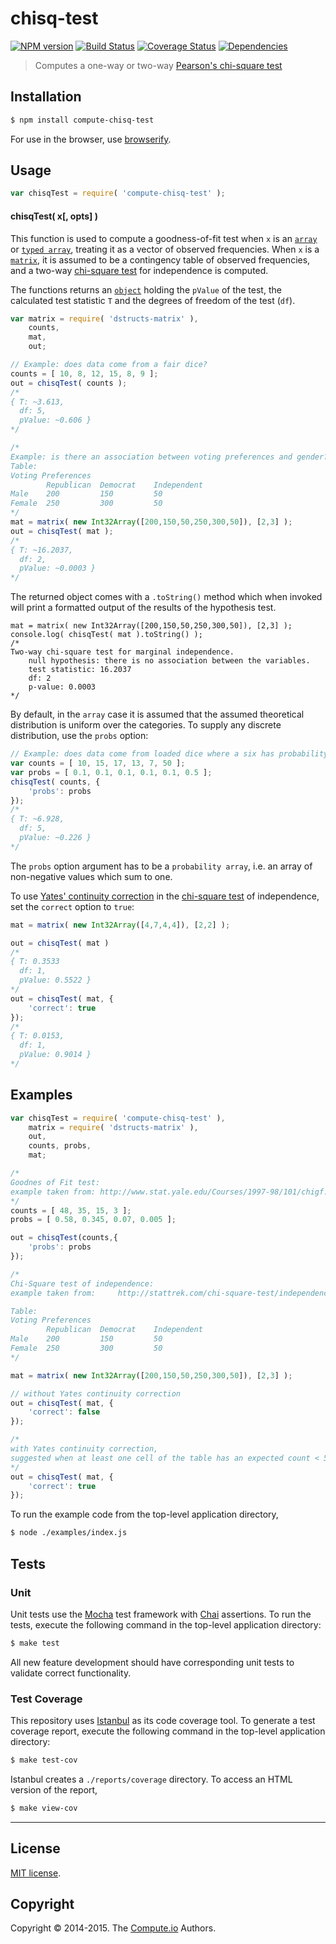 chisq-test
===
[![NPM version][npm-image]][npm-url] [![Build Status][travis-image]][travis-url] [![Coverage Status][coveralls-image]][coveralls-url] [![Dependencies][dependencies-image]][dependencies-url]

> Computes a one-way or two-way [Pearson's chi-square test](https://en.wikipedia.org/wiki/Pearson%27s_chi-squared_test)

## Installation

``` bash
$ npm install compute-chisq-test
```

For use in the browser, use [browserify](https://github.com/substack/node-browserify).


## Usage

``` javascript
var chisqTest = require( 'compute-chisq-test' );
```

#### chisqTest( x[, opts] )
This function is used to compute a goodness-of-fit test when `x` is an [`array`](https://developer.mozilla.org/en-US/docs/Web/JavaScript/Reference/Global_Objects/Array) or [`typed array`](https://developer.mozilla.org/en-US/docs/Web/JavaScript/Typed_arrays), treating it as a vector of observed frequencies. When `x` is a [`matrix`](https://github.com/dstructs/matrix), it is assumed to be a contingency table of observed frequencies, and a two-way [chi-square test](https://en.wikipedia.org/wiki/Pearson%27s_chi-squared_test) for independence is computed.

The functions returns an [`object`](https://developer.mozilla.org/en-US/docs/Web/JavaScript/Reference/Global_Objects/Object) holding the `pValue` of the test, the calculated test statistic `T` and the degrees of freedom of the test (`df`).

```javascript
var matrix = require( 'dstructs-matrix' ),
	counts,
	mat,
	out;

// Example: does data come from a fair dice?
counts = [ 10, 8, 12, 15, 8, 9 ];
out = chisqTest( counts );
/*
{ T: ~3.613,
  df: 5,
  pValue: ~0.606 }
*/

/*
Example: is there an association between voting preferences and gender?
Table:
Voting Preferences
		Republican 	Democrat 	Independent
Male 	200 		150 		50
Female 	250 		300 		50
*/
mat = matrix( new Int32Array([200,150,50,250,300,50]), [2,3] );
out = chisqTest( mat );
/*
{ T: ~16.2037,
  df: 2,
  pValue: ~0.0003 }
*/
```

The returned object comes with a `.toString()` method which when invoked will print a formatted output of the results of the hypothesis test. 

```
mat = matrix( new Int32Array([200,150,50,250,300,50]), [2,3] );
console.log( chisqTest( mat ).toString() );
/*
Two-way chi-square test for marginal independence.
	null hypothesis: there is no association between the variables.
	test statistic: 16.2037
	df: 2
	p-value: 0.0003
*/
```

By default, in the `array` case it is assumed that the assumed theoretical distribution is uniform over the categories. To supply any discrete distribution, use the `probs` option:

```javascript
// Example: does data come from loaded dice where a six has probability 1/2?
var counts = [ 10, 15, 17, 13, 7, 50 ];
var probs = [ 0.1, 0.1, 0.1, 0.1, 0.1, 0.5 ];
chisqTest( counts, {
	'probs': probs
});
/*
{ T: ~6.928,
  df: 5,
  pValue: ~0.226 }
*/
```

The `probs` option argument has to be a `probability array`, i.e. an array of non-negative values which sum to one.

To use [Yates' continuity correction](https://en.wikipedia.org/wiki/Yates%s_correction_for_continuity) in the [chi-square test](https://en.wikipedia.org/wiki/Pearson%27s_chi-squared_test) of independence, set the `correct` option to `true`:

```javascript
mat = matrix( new Int32Array([4,7,4,4]), [2,2] );

out = chisqTest( mat )
/*
{ T: 0.3533
  df: 1,
  pValue: 0.5522 }
*/
out = chisqTest( mat, {
	'correct': true
});
/*
{ T: 0.0153,
  df: 1,
  pValue: 0.9014 }
*/
```

## Examples

``` javascript
var chisqTest = require( 'compute-chisq-test' ),
	matrix = require( 'dstructs-matrix' ),
	out,
	counts, probs,
	mat;

/*
Goodnes of Fit test:
example taken from: http://www.stat.yale.edu/Courses/1997-98/101/chigf.htm
*/
counts = [ 48, 35, 15, 3 ];
probs = [ 0.58, 0.345, 0.07, 0.005 ];

out = chisqTest(counts,{
	'probs': probs
});

/*
Chi-Square test of independence:
example taken from: 	http://stattrek.com/chi-square-test/independence.aspx?Tutorial=AP

Table:
Voting Preferences
		Republican 	Democrat 	Independent
Male 	200 		150 		50
Female 	250 		300 		50
*/

mat = matrix( new Int32Array([200,150,50,250,300,50]), [2,3] );

// without Yates continuity correction
out = chisqTest( mat, {
	'correct': false
});

/*
with Yates continuity correction,
suggested when at least one cell of the table has an expected count < 5
*/
out = chisqTest( mat, {
	'correct': true
});
```

To run the example code from the top-level application directory,

``` bash
$ node ./examples/index.js
```


## Tests

### Unit

Unit tests use the [Mocha](http://mochajs.org/) test framework with [Chai](http://chaijs.com) assertions. To run the tests, execute the following command in the top-level application directory:

``` bash
$ make test
```

All new feature development should have corresponding unit tests to validate correct functionality.


### Test Coverage

This repository uses [Istanbul](https://github.com/gotwarlost/istanbul) as its code coverage tool. To generate a test coverage report, execute the following command in the top-level application directory:

``` bash
$ make test-cov
```

Istanbul creates a `./reports/coverage` directory. To access an HTML version of the report,

``` bash
$ make view-cov
```


---
## License

[MIT license](http://opensource.org/licenses/MIT).


## Copyright

Copyright &copy; 2014-2015. The [Compute.io](https://github.com/compute-io) Authors.

[npm-image]: http://img.shields.io/npm/v/compute-chisq-test.svg
[npm-url]: https://npmjs.org/package/compute-chisq-test

[travis-image]: http://img.shields.io/travis/compute-io/chisq-test/master.svg
[travis-url]: https://travis-ci.org/compute-io/chisq-test

[coveralls-image]: https://img.shields.io/coveralls/compute-io/chisq-test/master.svg
[coveralls-url]: https://coveralls.io/r/compute-io/chisq-test?branch=master

[dependencies-image]: http://img.shields.io/david/compute-io/chisq-test.svg
[dependencies-url]: https://david-dm.org/compute-io/chisq-test

[dev-dependencies-image]: http://img.shields.io/david/dev/compute-io/chisq-test.svg
[dev-dependencies-url]: https://david-dm.org/dev/compute-io/chisq-test

[github-issues-image]: http://img.shields.io/github/issues/compute-io/chisq-test.svg
[github-issues-url]: https://github.com/compute-io/chisq-test/issues
